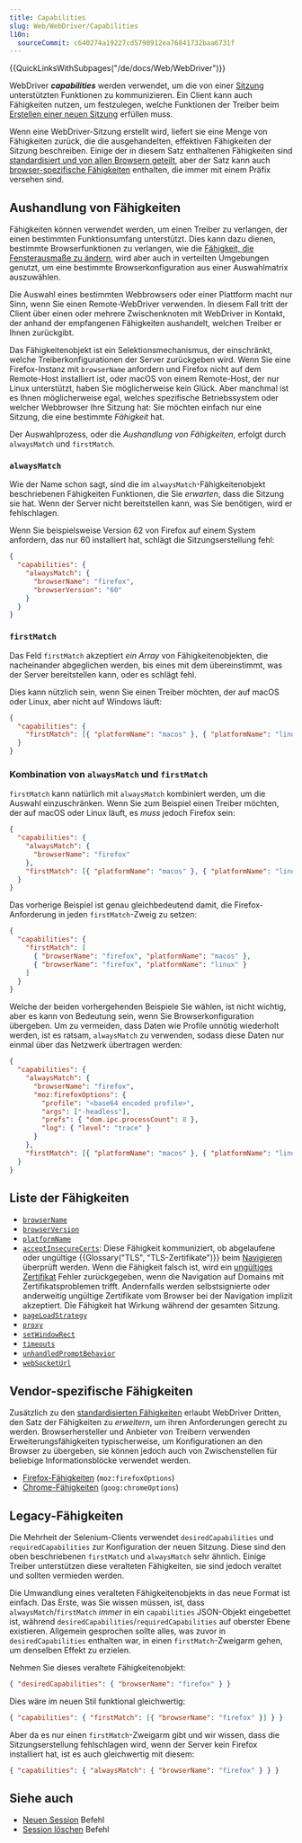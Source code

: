 ```yaml
---
title: Capabilities
slug: Web/WebDriver/Capabilities
l10n:
  sourceCommit: c640274a19227cd5790912ea76841732baa6731f
---
```


{{QuickLinksWithSubpages("/de/docs/Web/WebDriver")}}

WebDriver **_capabilities_** werden verwendet, um die von einer [Sitzung](/de/docs/Web/WebDriver) unterstützten Funktionen zu kommunizieren. Ein Client kann auch Fähigkeiten nutzen, um festzulegen, welche Funktionen der Treiber beim [Erstellen einer neuen Sitzung](/de/docs/Web/WebDriver/Commands/NewSession) erfüllen muss.

Wenn eine WebDriver-Sitzung erstellt wird, liefert sie eine Menge von Fähigkeiten zurück, die die ausgehandelten, effektiven Fähigkeiten der Sitzung beschreiben. Einige der in diesem Satz enthaltenen Fähigkeiten sind [standardisiert und von allen Browsern geteilt](#liste_der_fähigkeiten), aber der Satz kann auch [browser-spezifische Fähigkeiten](#vendor-spezifische_fähigkeiten) enthalten, die immer mit einem Präfix versehen sind.

## Aushandlung von Fähigkeiten

Fähigkeiten können verwendet werden, um einen Treiber zu verlangen, der einen bestimmten Funktionsumfang unterstützt. Dies kann dazu dienen, bestimmte Browserfunktionen zu verlangen, wie die [Fähigkeit, die Fensterausmaße zu ändern](/de/docs/Web/WebDriver/Capabilities/setWindowRect), wird aber auch in verteilten Umgebungen genutzt, um eine bestimmte Browserkonfiguration aus einer Auswahlmatrix auszuwählen.

Die Auswahl eines bestimmten Webbrowsers oder einer Plattform macht nur Sinn, wenn Sie einen Remote-WebDriver verwenden. In diesem Fall tritt der Client über einen oder mehrere Zwischenknoten mit WebDriver in Kontakt, der anhand der empfangenen Fähigkeiten aushandelt, welchen Treiber er Ihnen zurückgibt.

Das Fähigkeitenobjekt ist ein Selektionsmechanismus, der einschränkt, welche Treiberkonfigurationen der Server zurückgeben wird. Wenn Sie eine Firefox-Instanz mit `browserName` anfordern und Firefox nicht auf dem Remote-Host installiert ist, oder macOS von einem Remote-Host, der nur Linux unterstützt, haben Sie möglicherweise kein Glück. Aber manchmal ist es Ihnen möglicherweise egal, welches spezifische Betriebssystem oder welcher Webbrowser Ihre Sitzung hat: Sie möchten einfach nur eine Sitzung, die eine bestimmte _Fähigkeit_ hat.

Der Auswahlprozess, oder die _Aushandlung von Fähigkeiten_, erfolgt durch `alwaysMatch` und `firstMatch`.

### `alwaysMatch`

Wie der Name schon sagt, sind die im `alwaysMatch`-Fähigkeitenobjekt beschriebenen Fähigkeiten Funktionen, die Sie _erwarten_, dass die Sitzung sie hat. Wenn der Server nicht bereitstellen kann, was Sie benötigen, wird er fehlschlagen.

Wenn Sie beispielsweise Version 62 von Firefox auf einem System anfordern, das nur 60 installiert hat, schlägt die Sitzungserstellung fehl:

```json
{
  "capabilities": {
    "alwaysMatch": {
      "browserName": "firefox",
      "browserVersion": "60"
    }
  }
}
```

### `firstMatch`

Das Feld `firstMatch` akzeptiert _ein Array_ von Fähigkeitenobjekten, die nacheinander abgeglichen werden, bis eines mit dem übereinstimmt, was der Server bereitstellen kann, oder es schlägt fehl.

Dies kann nützlich sein, wenn Sie einen Treiber möchten, der auf macOS oder Linux, aber nicht auf Windows läuft:

```json
{
  "capabilities": {
    "firstMatch": [{ "platformName": "macos" }, { "platformName": "linux" }]
  }
}
```

### Kombination von `alwaysMatch` und `firstMatch`

`firstMatch` kann natürlich mit `alwaysMatch` kombiniert werden, um die Auswahl einzuschränken. Wenn Sie zum Beispiel einen Treiber möchten, der auf macOS oder Linux läuft, es _muss_ jedoch Firefox sein:

```json
{
  "capabilities": {
    "alwaysMatch": {
      "browserName": "firefox"
    },
    "firstMatch": [{ "platformName": "macos" }, { "platformName": "linux" }]
  }
}
```

Das vorherige Beispiel ist genau gleichbedeutend damit, die Firefox-Anforderung in jeden `firstMatch`-Zweig zu setzen:

```json
{
  "capabilities": {
    "firstMatch": [
      { "browserName": "firefox", "platformName": "macos" },
      { "browserName": "firefox", "platformName": "linux" }
    ]
  }
}
```

Welche der beiden vorhergehenden Beispiele Sie wählen, ist nicht wichtig, aber es kann von Bedeutung sein, wenn Sie Browserkonfiguration übergeben. Um zu vermeiden, dass Daten wie Profile unnötig wiederholt werden, ist es ratsam, `alwaysMatch` zu verwenden, sodass diese Daten nur einmal über das Netzwerk übertragen werden:

```json
{
  "capabilities": {
    "alwaysMatch": {
      "browserName": "firefox",
      "moz:firefoxOptions": {
        "profile": "<base64 encoded profile>",
        "args": ["-headless"],
        "prefs": { "dom.ipc.processCount": 8 },
        "log": { "level": "trace" }
      }
    },
    "firstMatch": [{ "platformName": "macos" }, { "platformName": "linux" }]
  }
}
```

## Liste der Fähigkeiten

- [`browserName`](/de/docs/Web/WebDriver/Capabilities/browserName)
- [`browserVersion`](/de/docs/Web/WebDriver/Capabilities/browserVersion)
- [`platformName`](/de/docs/Web/WebDriver/Capabilities/platformName)
- [`acceptInsecureCerts`](/de/docs/Web/WebDriver/Capabilities/acceptInsecureCerts): Diese Fähigkeit kommuniziert, ob abgelaufene oder ungültige {{Glossary("TLS", "TLS-Zertifikate")}} beim [Navigieren](/de/docs/Web/WebDriver/Commands/NavigateTo) überprüft werden. Wenn die Fähigkeit falsch ist, wird ein [ungültiges Zertifikat](/de/docs/Web/WebDriver/Errors/InsecureCertificate) Fehler zurückgegeben, wenn die Navigation auf Domains mit Zertifikatsproblemen trifft. Andernfalls werden selbstsignierte oder anderweitig ungültige Zertifikate vom Browser bei der Navigation implizit akzeptiert. Die Fähigkeit hat Wirkung während der gesamten Sitzung.
- [`pageLoadStrategy`](/de/docs/Web/WebDriver/Capabilities/pageLoadStrategy)
- [`proxy`](/de/docs/Web/WebDriver/Capabilities/proxy)
- [`setWindowRect`](/de/docs/Web/WebDriver/Capabilities/setWindowRect)
- [`timeouts`](/de/docs/Web/WebDriver/Capabilities/timeouts)
- [`unhandledPromptBehavior`](/de/docs/Web/WebDriver/Capabilities/unhandledPromptBehavior)
- [`webSocketUrl`](/de/docs/Web/WebDriver/Capabilities/webSocketUrl)

## Vendor-spezifische Fähigkeiten

Zusätzlich zu den [standardisierten Fähigkeiten](#liste_der_fähigkeiten) erlaubt WebDriver Dritten, den Satz der Fähigkeiten zu _erweitern_, um ihren Anforderungen gerecht zu werden. Browserhersteller und Anbieter von Treibern verwenden Erweiterungsfähigkeiten typischerweise, um Konfigurationen an den Browser zu übergeben, sie können jedoch auch von Zwischenstellen für beliebige Informationsblöcke verwendet werden.

- [Firefox-Fähigkeiten](/de/docs/Web/WebDriver/Capabilities/firefoxOptions) (`moz:firefoxOptions`)
- [Chrome-Fähigkeiten](/de/docs/Web/WebDriver/Capabilities/goog/chromeOptions) (`goog:chromeOptions`)

## Legacy-Fähigkeiten

Die Mehrheit der Selenium-Clients verwendet `desiredCapabilities` und `requiredCapabilities` zur Konfiguration der neuen Sitzung. Diese sind den oben beschriebenen `firstMatch` und `alwaysMatch` sehr ähnlich. Einige Treiber unterstützen diese veralteten Fähigkeiten, sie sind jedoch veraltet und sollten vermieden werden.

Die Umwandlung eines veralteten Fähigkeitenobjekts in das neue Format ist einfach. Das Erste, was Sie wissen müssen, ist, dass `alwaysMatch`/`firstMatch` _immer_ in ein `capabilities` JSON-Objekt eingebettet ist, während `desiredCapabilities`/`requiredCapabilities` auf oberster Ebene existieren. Allgemein gesprochen sollte alles, was zuvor in `desiredCapabilities` enthalten war, in einen `firstMatch`-Zweigarm gehen, um denselben Effekt zu erzielen.

Nehmen Sie dieses veraltete Fähigkeitenobjekt:

```json
{ "desiredCapabilities": { "browserName": "firefox" } }
```

Dies wäre im neuen Stil funktional gleichwertig:

```json
{ "capabilities": { "firstMatch": [{ "browserName": "firefox" }] } }
```

Aber da es nur einen `firstMatch`-Zweigarm gibt und wir wissen, dass die Sitzungserstellung fehlschlagen wird, wenn der Server kein Firefox installiert hat, ist es auch gleichwertig mit diesem:

```json
{ "capabilities": { "alwaysMatch": { "browserName": "firefox" } } }
```

## Siehe auch

- [Neuen Session](/de/docs/Web/WebDriver/Commands/NewSession) Befehl
- [Session löschen](/de/docs/Web/WebDriver/Commands/NewSession) Befehl
